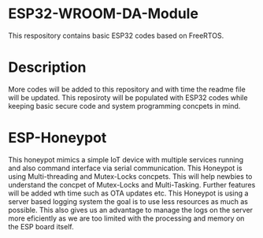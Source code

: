 # ESP32-WROOM-DA-Module
This respository contains basic ESP32 codes based on FreeRTOS.
# Description
More codes will be added to this repository and with time the readme file will be updated. This reposiroty will be populated with ESP32 codes while keeping basic secure code and system programming concpets in mind.
# ESP-Honeypot
This honeypot mimics a simple IoT device with multiple services running and also command interface via serial communication. This Honeypot is using Multi-threading and Mutex-Locks concpets. This will help newbies to understand the concpet of Mutex-Locks and Multi-Tasking. Further features will be added wth time such as OTA updates etc. This Honeypot is using a server based logging system the goal is to use less resources as much as possible. This also gives us an advantage to manage the logs on the server more eficiently as we are too limited with the processing and memory on the ESP board itself.
